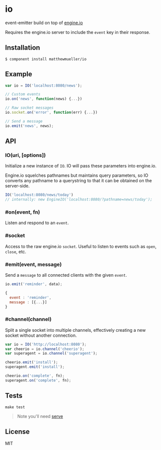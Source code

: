 
# io

  event-emitter build on top of [engine.io](https://github.com/learnboost/engine.io)

  Requires the engine.io server to include the `event` key in their response.

## Installation

    $ component install matthewmueller/io

## Example

```js
var io = IO('localhost:8080/news');

// Custom events
io.on('news', function(news) {...})

// Raw socket messages
io.socket.on('error', function(err) {...})

// Send a message
io.emit('news', news);
```

## API

### IO(uri, [options])

Initialize a new instance of `IO`. IO will pass these parameters into engine.io.

Engine.io squelches pathnames but maintains query parameters, so IO converts any pathname to a querystring to that it can be obtained on the server-side.

```js
IO('localhost:8080/news/today')
// internally: new EngineIO('localhost:8080/?pathname=news/today');
```

### #on(event, fn)

Listen and respond to an `event`.

### #socket

Access to the raw engine.io `socket`. Useful to listen to events such as `open`, `close`, etc.

### #emit(event, message)

Send a `message` to all connected clients with the given `event`.

```js
io.emit('reminder', data);

{
  event : 'reminder',
  message : [{...}]
}
```

### #channel(channel)

Split a single socket into multiple channels, effectively creating a new socket without another connection.

```js
var io = IO('http://localhost:8080');
var cheerio = io.channel('cheerio');
var superagent = io.channel('superagent');

cheerio.emit('install');
superagent.emit('install');

cheerio.on('complete', fn);
superagent.on('complete', fn);
```

## Tests

    make test

  > Note you'll need [serve](http://github.com/visionmedia/serve)

## License

  MIT
